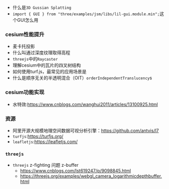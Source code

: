 
- 什么是`3D Gussian Splatting`
- `import { GUI } from "three/examples/jsm/libs/lil-gui.module.min";`这个GUI怎么用

### cesium性能提升
- 麦卡托投影
- 什么叫通过深度纹理取得高程
- `threejs`中的`Raycaster`
- 理解cesium中的瓦片的四叉树结构
- 如何使用turf.js，最常见的应用场景是
- 什么是顺序无关的半透明混合（OIT）`orderIndependentTranslucency`s

### cesium功能实现
- 水特效:https://www.cnblogs.com/wanghui2011/articles/13100925.html

### 资源
- 阿里开源大规模地理空间数据可视分析引擎：https://github.com/antvis/l7
- `turfjs`:https://turfjs.org/
- `leafletjs`:https://leafletjs.com/

### `threejs`

- `threejs` z-fighting 问题 z-buffer 
	- https://www.cnblogs.com/lst619247/p/9098845.html
	- https://threejs.org/examples/webgl_camera_logarithmicdepthbuffer.html